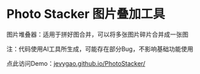 # Photo Stacker 图片叠加工具

图片堆叠器：适用于拼好图合并，可以将多张图片碎片合并成一张图

注：代码使用AI工具所生成，可能存在部分Bug，不影响基础功能使用

点此访问Demo：[jevygao.github.io/PhotoStacker/](https://jevygao.github.io/PhotoStacker/)
